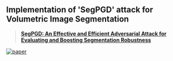 ## Implementation of 'SegPGD' attack for Volumetric Image Segmentation 

> [**SegPGD: An Effective and Efficient Adversarial Attack for Evaluating and Boosting Segmentation Robustness**](https://arxiv.org/abs/2207.12391)<br>

[![paper](https://img.shields.io/badge/arXiv-Paper-<COLOR>.svg)](https://arxiv.org/abs/2307.07269)
